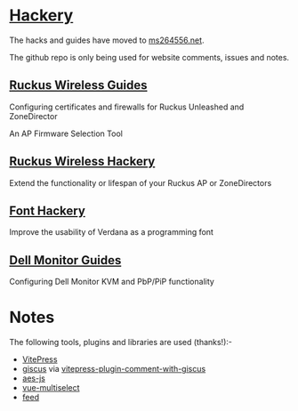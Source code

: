 # [Hackery](https://ms264556.net)

The hacks and guides have moved to [ms264556.net](https://ms264556.net).

The github repo is only being used for website comments, issues and notes.

## [Ruckus Wireless Guides](https://ms264556.net/ruckus/#guides)

Configuring certificates and firewalls for Ruckus Unleashed and ZoneDirector

An AP Firmware Selection Tool

## [Ruckus Wireless Hackery](https://ms264556.net/ruckus/#hackery)

Extend the functionality or lifespan of your Ruckus AP or ZoneDirectors

## [Font Hackery](https://ms264556.net/font/)

Improve the usability of Verdana as a programming font

## [Dell Monitor Guides](https://ms264556.net/dell/)

Configuring Dell Monitor KVM and PbP/PiP functionality

# Notes

The following tools, plugins and libraries are used (thanks!):-

* [VitePress](https://vitepress.dev/)
* [giscus](https://giscus.app/) via [vitepress-plugin-comment-with-giscus](https://github.com/T-miracle/vitepress-plugin-comment-with-giscus)
* [aes-js](https://github.com/ricmoo/aes-js)
* [vue-multiselect](https://github.com/shentao/vue-multiselect)
* [feed](https://github.com/jpmonette/feed)
